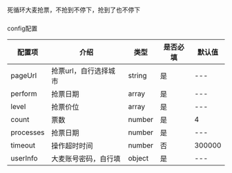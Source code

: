 ###
 死循环大麦抢票，不抢到不停下，抢到了也不停下

 ###
config配置

| 配置项    | 介绍                  | 类型   | 是否必填 | 默认值 |
|-----------|-----------------------|--------|----------|--------|
| pageUrl   | 抢票url，自行选择城市 | string | 是       | ---    |
| perform   | 抢票日期              | array  | 是       | ---    |
| level     | 抢票价位              | array  | 是       | ---    |
| count     | 票数                  | number | 是       | 4      |
| processes | 抢票日期              | number | 是       | ---    |
| timeout   | 操作超时时间          | number | 否       | 300000 |
| userInfo  | 大麦账号密码，自行填  | object | 是       | ---    |